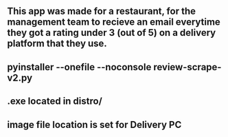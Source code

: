 ## This app was made for a restaurant, for the management team to recieve an email everytime they got a rating under 3 (out of 5) on a delivery platform that they use.




## pyinstaller --onefile --noconsole review-scrape-v2.py
## .exe located in distro/
## image file location is set for Delivery PC

